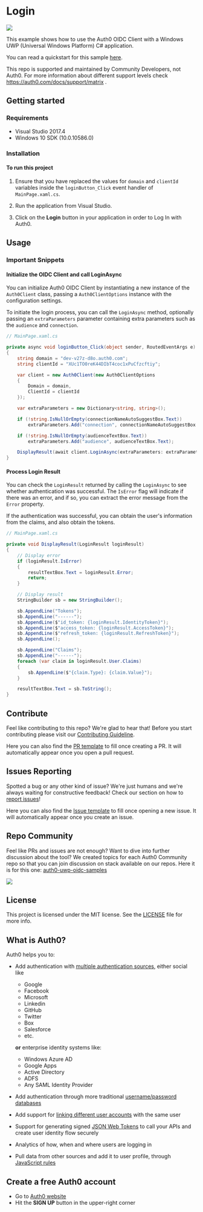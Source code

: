 # Login
<img src="https://img.shields.io/badge/community-driven-brightgreen.svg"/> <br>

This example shows how to use the Auth0 OIDC Client with a Windows UWP (Universal Windows Platform) C# application.

You can read a quickstart for this sample [here](https://auth0.com/docs/quickstart/native/windows-uwp-csharp).

This repo is supported and maintained by Community Developers, not Auth0. For more information about different support levels check https://auth0.com/docs/support/matrix .

## Getting started

### Requirements

* Visual Studio 2017.4
* Windows 10 SDK (10.0.10586.0)

### Installation

####  To run this project

1. Ensure that you have replaced the values for `domain` and `clientId` variables inside the `loginButton_Click` event handler of `MainPage.xaml.cs`.

2. Run the application from Visual Studio.

3. Click on the **Login** button in your application in order to Log In with Auth0.

## Usage

### Important Snippets

#### Initialize the OIDC Client and call LoginAsync

You can initialize Auth0 OIDC Client by instantiating a new instance of the `Auth0Client` class, passing a `Auth0ClientOptions` instance with the configuration settings.

To initiate the login process, you can call the `LoginAsync` method, optionally passing an `extraParameters` parameter containing extra parameters such as the `audience` and `connection`.

```csharp
// MainPage.xaml.cs

private async void loginButton_Click(object sender, RoutedEventArgs e)
{
    string domain = "dev-v27z-d8o.auth0.com";
    string clientId = "XUc1TO0reK44DIbT4coc1xPuCfzcftiy";

    var client = new Auth0Client(new Auth0ClientOptions
    {
        Domain = domain,
        ClientId = clientId
    });

    var extraParameters = new Dictionary<string, string>();

    if (!string.IsNullOrEmpty(connectionNameAutoSuggestBox.Text))
        extraParameters.Add("connection", connectionNameAutoSuggestBox.Text);

    if (!string.IsNullOrEmpty(audienceTextBox.Text))
        extraParameters.Add("audience", audienceTextBox.Text);

    DisplayResult(await client.LoginAsync(extraParameters: extraParameters));
}
```

#### Process Login Result

You can check the `LoginResult` returned by calling the `LoginAsync` to see whether authentication was successful. The `IsError` flag will indicate if there was an error, and if so, you can extract the error message from the `Error` property.

If the authentication was successful, you can obtain the user's information from the claims, and also obtain the tokens.

```csharp
// MainPage.xaml.cs

private void DisplayResult(LoginResult loginResult)
{
    // Display error
    if (loginResult.IsError)
    {
        resultTextBox.Text = loginResult.Error;
        return;
    }

    // Display result
    StringBuilder sb = new StringBuilder();

    sb.AppendLine("Tokens");
    sb.AppendLine("------");
    sb.AppendLine($"id_token: {loginResult.IdentityToken}");
    sb.AppendLine($"access_token: {loginResult.AccessToken}");
    sb.AppendLine($"refresh_token: {loginResult.RefreshToken}");
    sb.AppendLine();

    sb.AppendLine("Claims");
    sb.AppendLine("------");
    foreach (var claim in loginResult.User.Claims)
    {
        sb.AppendLine($"{claim.Type}: {claim.Value}");
    }

    resultTextBox.Text = sb.ToString();
}
```

## Contribute

Feel like contributing to this repo? We're glad to hear that! Before you start contributing please visit our [Contributing Guideline](https://github.com/auth0-community/getting-started/blob/master/CONTRIBUTION.md).

Here you can also find the [PR template](https://github.com/auth0-community/auth0-uwp-oidc-samples/blob/master/PULL_REQUEST_TEMPLATE.md) to fill once creating a PR. It will automatically appear once you open a pull request.

## Issues Reporting

Spotted a bug or any other kind of issue? We're just humans and we're always waiting for constructive feedback! Check our section on how to [report issues](https://github.com/auth0-community/getting-started/blob/master/CONTRIBUTION.md#issues)!

Here you can also find the [Issue template](https://github.com/auth0-community/auth0-uwp-oidc-samples/blob/master/ISSUE_TEMPLATE.md) to fill once opening a new issue. It will automatically appear once you create an issue.

## Repo Community

Feel like PRs and issues are not enough? Want to dive into further discussion about the tool? We created topics for each Auth0 Community repo so that you can join discussion on stack available on our repos. Here it is for this one: [auth0-uwp-oidc-samples](https://community.auth0.com/t/auth0-community-oss-auth0-uwp-oidc-samples/15981)

<a href="https://community.auth0.com/">
<img src="/Assets/join_auth0_community_badge.png"/>
</a>

## License

This project is licensed under the MIT license. See the [LICENSE](https://github.com/auth0-community/auth0-uwp-oidc-samples/blob/master/LICENSE) file for more info.

## What is Auth0?

Auth0 helps you to:

* Add authentication with [multiple authentication sources](https://docs.auth0.com/identityproviders), either social like
  * Google
  * Facebook
  * Microsoft
  * Linkedin
  * GitHub
  * Twitter
  * Box
  * Salesforce
  * etc.

  **or** enterprise identity systems like:
  * Windows Azure AD
  * Google Apps
  * Active Directory
  * ADFS
  * Any SAML Identity Provider

* Add authentication through more traditional [username/password databases](https://docs.auth0.com/mysql-connection-tutorial)
* Add support for [linking different user accounts](https://docs.auth0.com/link-accounts) with the same user
* Support for generating signed [JSON Web Tokens](https://docs.auth0.com/jwt) to call your APIs and create user identity flow securely
* Analytics of how, when and where users are logging in
* Pull data from other sources and add it to user profile, through [JavaScript rules](https://docs.auth0.com/rules)

## Create a free Auth0 account

* Go to [Auth0 website](https://auth0.com/signup)
* Hit the **SIGN UP** button in the upper-right corner
